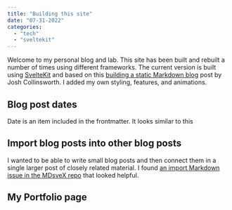 ```yaml
---
title: "Building this site"
date: "07-31-2022"
categories:
  - "tech"
  - "sveltekit"
---
```


<script>
  import MDsveX from './what-is-mdsvex.md'
</script>

Welcome to my personal blog and lab.  This site has been built and rebuilt a number of times using different frameworks.  The current version is built using [SvelteKit](https://kit.svelte.dev/) and based on this [building a static Markdown blog](https://joshcollinsworth.com/blog/build-static-sveltekit-markdown-blog) post by Josh Collinsworth. I added my own styling, features, and animations.

## Blog post dates

Date is an item included in the frontmatter.  It looks similar to this

## Import blog posts into other blog posts

I wanted to be able to write small blog posts and then connect them in a single larger post of closely related material.  I found [an import Markdown issue in the MDsveX repo](https://github.com/pngwn/MDsveX/issues/247#issuecomment-835817061) that looked helpful.

<MDsveX />


## My Portfolio page
 